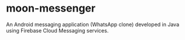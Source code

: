 # moon-messenger
An Android messaging application (WhatsApp clone) developed in Java using Firebase Cloud Messaging services.
